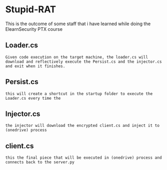 
# Stupid-RAT

This is the outcome of some staff that i have learned while doing the ElearnSecurity PTX course


## Loader.cs

    Given code execution on the target machine, the loader.cs will download and reflectively execute the Persist.cs and the injector.cs
    and exit when it finishes.
## Persist.cs 

    this will create a shortcut in the startup folder to execute the Loader.cs every time the 
    
## Injector.cs
    
    the injector will download the encrypted client.cs and inject it to (onedrive) process
  
## client.cs

    this the final piece that will be executed in (onedrive) process and connects back to the server.py


